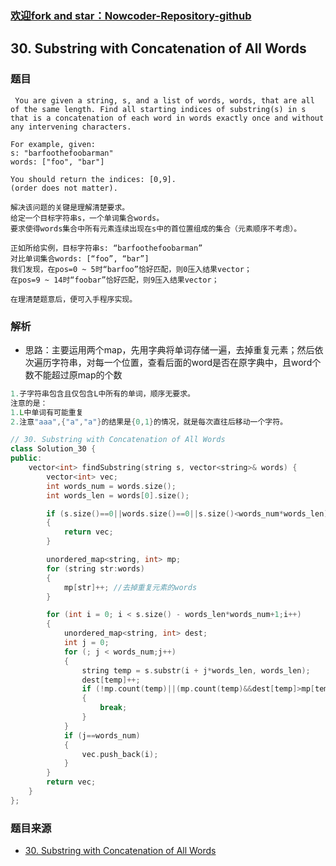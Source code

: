 ### [欢迎fork and star：Nowcoder-Repository-github](https://github.com/ranjiewwen/Nowcoder)

## 30. Substring with Concatenation of All Words

### 题目

```
 You are given a string, s, and a list of words, words, that are all of the same length. Find all starting indices of substring(s) in s that is a concatenation of each word in words exactly once and without any intervening characters.

For example, given:
s: "barfoothefoobarman"
words: ["foo", "bar"]

You should return the indices: [0,9].
(order does not matter). 

解决该问题的关键是理解清楚要求。
给定一个目标字符串s，一个单词集合words。
要求使得words集合中所有元素连续出现在s中的首位置组成的集合（元素顺序不考虑）。

正如所给实例，目标字符串s: “barfoothefoobarman”
对比单词集合words: [“foo”, “bar”]
我们发现，在pos=0 ~ 5时“barfoo”恰好匹配，则0压入结果vector；
在pos=9 ~ 14时“foobar”恰好匹配，则9压入结果vector；

在理清楚题意后，便可入手程序实现。

```

### 解析

- 思路：主要运用两个map，先用字典将单词存储一遍，去掉重复元素；然后依次遍历字符串，对每一个位置，查看后面的word是否在原字典中，且word个数不能超过原map的个数

```C++
1.子字符串包含且仅包含L中所有的单词，顺序无要求。
注意的是：
1.L中单词有可能重复
2.注意"aaa",{"a","a"}的结果是{0,1}的情况，就是每次直往后移动一个字符。

// 30. Substring with Concatenation of All Words
class Solution_30 {
public:
	vector<int> findSubstring(string s, vector<string>& words) {
		vector<int> vec;
		int words_num = words.size();
		int words_len = words[0].size();

		if (s.size()==0||words.size()==0||s.size()<words_num*words_len)
		{
			return vec;
		}

		unordered_map<string, int> mp;
		for (string str:words)
		{
			mp[str]++; //去掉重复元素的words
		}

		for (int i = 0; i < s.size() - words_len*words_num+1;i++)
		{
			unordered_map<string, int> dest;
			int j = 0;
			for (; j < words_num;j++)
			{
				string temp = s.substr(i + j*words_len, words_len);
				dest[temp]++;
				if (!mp.count(temp)||(mp.count(temp)&&dest[temp]>mp[temp]))
				{
					break;
				}
			}
			if (j==words_num)
			{
				vec.push_back(i);
			}
		}
		return vec;
	}
};

```

### 题目来源
 
- [30. Substring with Concatenation of All Words](https://leetcode.com/problems/substring-with-concatenation-of-all-words/description/)
